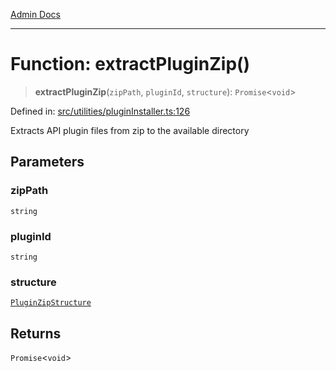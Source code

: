[Admin Docs](/)

***

# Function: extractPluginZip()

> **extractPluginZip**(`zipPath`, `pluginId`, `structure`): `Promise`\<`void`\>

Defined in: [src/utilities/pluginInstaller.ts:126](https://github.com/Sourya07/talawa-api/blob/4e4298c85a0d2c28affa824f2aab7ec32b5f3ac5/src/utilities/pluginInstaller.ts#L126)

Extracts API plugin files from zip to the available directory

## Parameters

### zipPath

`string`

### pluginId

`string`

### structure

[`PluginZipStructure`](../interfaces/PluginZipStructure.md)

## Returns

`Promise`\<`void`\>
